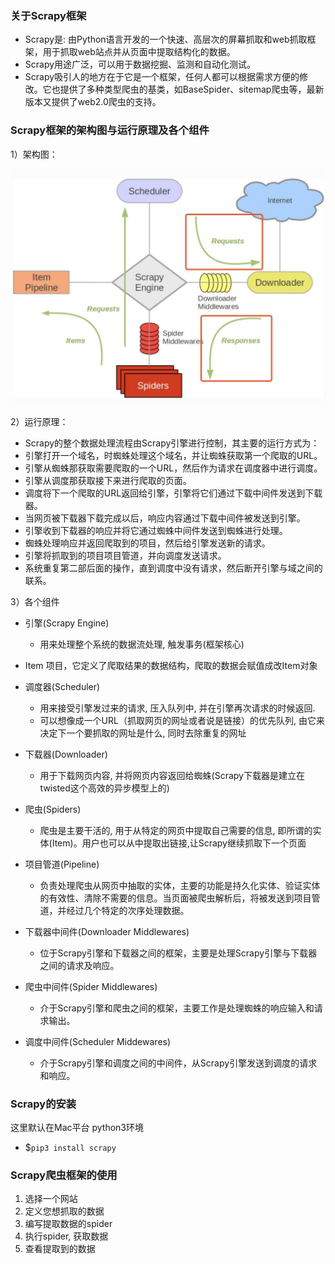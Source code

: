 ### 关于Scrapy框架

- Scrapy是: 由Python语言开发的一个快速、高层次的屏幕抓取和web抓取框架，用于抓取web站点并从页面中提取结构化的数据。
- Scrapy用途广泛，可以用于数据挖掘、监测和自动化测试。
- Scrapy吸引人的地方在于它是一个框架，任何人都可以根据需求方便的修改。它也提供了多种类型爬虫的基类，如BaseSpider、sitemap爬虫等，最新版本又提供了web2.0爬虫的支持。

### Scrapy框架的架构图与运行原理及各个组件

1）架构图：

<img width='600' src="./screenshot/scrapy.jpg">

2）运行原理：

- Scrapy的整个数据处理流程由Scrapy引擎进行控制，其主要的运行方式为：
- 引擎打开一个域名，时蜘蛛处理这个域名，并让蜘蛛获取第一个爬取的URL。
- 引擎从蜘蛛那获取需要爬取的一个URL，然后作为请求在调度器中进行调度。
- 引擎从调度那获取接下来进行爬取的页面。
- 调度将下一个爬取的URL返回给引擎，引擎将它们通过下载中间件发送到下载器。
- 当网页被下载器下载完成以后，响应内容通过下载中间件被发送到引擎。
- 引擎收到下载器的响应并将它通过蜘蛛中间件发送到蜘蛛进行处理。
- 蜘蛛处理响应并返回爬取到的项目，然后给引擎发送新的请求。
- 引擎将抓取到的项目项目管道，并向调度发送请求。
- 系统重复第二部后面的操作，直到调度中没有请求，然后断开引擎与域之间的联系。

3）各个组件

- 引擎(Scrapy Engine)
    * 用来处理整个系统的数据流处理, 触发事务(框架核心)

- Item 项目，它定义了爬取结果的数据结构，爬取的数据会赋值成改Item对象

- 调度器(Scheduler)
    * 用来接受引擎发过来的请求, 压入队列中, 并在引擎再次请求的时候返回.
    * 可以想像成一个URL（抓取网页的网址或者说是链接）的优先队列, 由它来决定下一个要抓取的网址是什么, 同时去除重复的网址

- 下载器(Downloader)
    * 用于下载网页内容, 并将网页内容返回给蜘蛛(Scrapy下载器是建立在twisted这个高效的异步模型上的)

- 爬虫(Spiders)
    * 爬虫是主要干活的, 用于从特定的网页中提取自己需要的信息, 即所谓的实体(Item)。用户也可以从中提取出链接,让Scrapy继续抓取下一个页面

- 项目管道(Pipeline)
    * 负责处理爬虫从网页中抽取的实体，主要的功能是持久化实体、验证实体的有效性、清除不需要的信息。当页面被爬虫解析后，将被发送到项目管道，并经过几个特定的次序处理数据。

- 下载器中间件(Downloader Middlewares)
    * 位于Scrapy引擎和下载器之间的框架，主要是处理Scrapy引擎与下载器之间的请求及响应。

- 爬虫中间件(Spider Middlewares)
    * 介于Scrapy引擎和爬虫之间的框架，主要工作是处理蜘蛛的响应输入和请求输出。

- 调度中间件(Scheduler Middewares)
    * 介于Scrapy引擎和调度之间的中间件，从Scrapy引擎发送到调度的请求和响应。

### Scrapy的安装

这里默认在Mac平台 python3环境

- $`pip3 install scrapy`

### Scrapy爬虫框架的使用

1. 选择一个网站
2. 定义您想抓取的数据
3. 编写提取数据的spider
4. 执行spider, 获取数据
5. 查看提取到的数据
